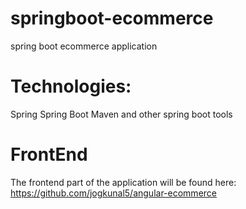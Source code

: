 # springboot-ecommerce
spring boot ecommerce application

# Technologies:
Spring
Spring Boot
Maven
and other spring boot tools

# FrontEnd
The frontend part of the application will be found here: https://github.com/jogkunal5/angular-ecommerce
